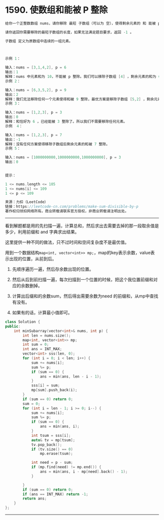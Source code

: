 # 1590. 使数组和能被 P 整除

```c++
给你一个正整数数组 nums，请你移除 最短 子数组（可以为 空），使得剩余元素的 和 能被 p 整除。 不允许 将整个数组都移除。

请你返回你需要移除的最短子数组的长度，如果无法满足题目要求，返回 -1 。

子数组 定义为原数组中连续的一组元素。

 

示例 1：

输入：nums = [3,1,4,2], p = 6
输出：1
解释：nums 中元素和为 10，不能被 p 整除。我们可以移除子数组 [4] ，剩余元素的和为 6 。
示例 2：

输入：nums = [6,3,5,2], p = 9
输出：2
解释：我们无法移除任何一个元素使得和被 9 整除，最优方案是移除子数组 [5,2] ，剩余元素为 [6,3]，和为 9 。
示例 3：

输入：nums = [1,2,3], p = 3
输出：0
解释：和恰好为 6 ，已经能被 3 整除了。所以我们不需要移除任何元素。
示例  4：

输入：nums = [1,2,3], p = 7
输出：-1
解释：没有任何方案使得移除子数组后剩余元素的和被 7 整除。
示例 5：

输入：nums = [1000000000,1000000000,1000000000], p = 3
输出：0
 

提示：

1 <= nums.length <= 105
1 <= nums[i] <= 109
1 <= p <= 109

来源：力扣（LeetCode）
链接：https://leetcode-cn.com/problems/make-sum-divisible-by-p
著作权归领扣网络所有。商业转载请联系官方授权，非商业转载请注明出处。
```

---

看到解题都是用的先扫描一遍，计算总和，然后求出去需要去掉的那一段取余值是多少，利用前缀和 and 字典求出结果。

这里提供一种不同的做法，只不过时间和空间复杂度不是最优值。

用到一个数据结构`map<int, vector<int>> mp;`，map的key表示余数，value表示出现的位置，从前到后。

1. 先顺序遍历一遍，然后存余数出现的位置。

2. 然后从后到前扫描一遍，每次扫描到一个位置的时候，把这个我位置前缀和对应的余数删掉。

3. 计算出后缀和的余数sum，然后得出需要余数为need 的前缀和，从mp中查找有没有。

4. 如果有的话，计算最小值即可。

```c++
class Solution {
public:
    int minSubarray(vector<int>& nums, int p) {
        int len = nums.size();
        map<int, vector<int>> mp;
        int sum = 0;
        int ans = INT_MAX;
        vector<int> sss(len, 0);
        for (int i = 0; i < len; i++) {
            sum += nums[i];
            sum %= p;
            if (sum == 0) {
                ans = min(ans, len - i - 1);
            }
            sss[i] = sum;
            mp[sum].push_back(i);
        }
        if (sum == 0) return 0;
        sum = 0;
        for (int i = len - 1; i >= 0; i--) {
            sum += nums[i];
            sum %= p;
            if (sum == 0) {
                ans = min(ans, i);
            }
            int tsum = sss[i];
            auto& tv = mp[tsum];
            tv.pop_back();
            if (tv.size() == 0)
                mp.erase(tsum);

            int need = p - sum;
            if (mp.find(need) != mp.end()) {
                ans = min(ans, i - mp[need].back() - 1);
            }

        }
        if (sum == 0) return 0;
        if (ans == INT_MAX) return -1;
        return ans;
    }
};
```

---
